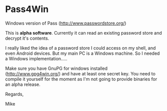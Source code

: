 # Pass4Win
Windows version of Pass (http://www.passwordstore.org/)

This is **alpha software**. Currently it can read an existing password store and decrypt it's contents.

I really liked the idea of a password store I could access on my shell, and even Android devices. But my main PC is a Windows machine.
So I needed a Windows implementation.....

Make sure you have GnuPG for windows installed (http://www.gpg4win.org/) and have at least one secret key.
You need to compile it yourself for the moment as I'm not going to provide binaries for an alpha release.

Regards,

Mike
